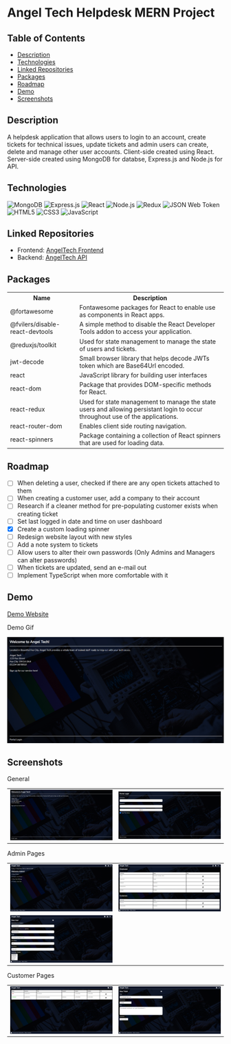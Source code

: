 # Angel Tech Helpdesk MERN Project <!-- omit in toc -->

## Table of Contents <!-- omit in toc -->

- [Description](#description)
- [Technologies](#technologies)
- [Linked Repositories](#linked-repositories)
- [Packages](#packages)
- [Roadmap](#roadmap)
- [Demo](#demo)
- [Screenshots](#screenshots)

## Description

A helpdesk application that allows users to login to an account, create tickets for technical issues, update tickets and admin users can create, delete and manage other user accounts. Client-side created using React. Server-side created using MongoDB for databse, Express.js and Node.js for API.

## Technologies

![MongoDB](https://img.shields.io/badge/MongoDB-4EA94B?style=for-the-badge&logo=mongodb&logoColor=white)
![Express.js](https://img.shields.io/badge/Express.js-404D59?style=for-the-badge)
![React](https://img.shields.io/badge/React-20232A?style=for-the-badge&logo=react&logoColor=61DAFB)
![Node.js](https://img.shields.io/badge/Node.js-43853D?style=for-the-badge&logo=node.js&logoColor=white)
![Redux](https://img.shields.io/badge/Redux-593D88?style=for-the-badge&logo=redux&logoColor=white)
![JSON Web Token](https://img.shields.io/badge/json%20web%20tokens-323330?style=for-the-badge&logo=json-web-tokens&logoColor=pink)
![HTML5](https://img.shields.io/badge/HTML5-E34F26?style=for-the-badge&logo=html5&logoColor=white)
![CSS3](https://img.shields.io/badge/CSS3-1572B6?style=for-the-badge&logo=css3&logoColor=white)
![JavaScript](https://img.shields.io/badge/JavaScript-323330?style=for-the-badge&logo=javascript&logoColor=F7DF1E)

## Linked Repositories

- Frontend:
  [AngelTech Frontend](https://github.com/HaylzRandom/angeltech-frontend)
- Backend: [AngelTech API](https://github.com/HaylzRandom/angeltech-api)

## Packages

<table>
    <tr><th>Name</th><th>Description</th></tr>
    <tr><td>@fortawesome</td><td>Fontawesome packages for React to enable use as components in React apps.</td></tr>
    <tr><td>@fvilers/disable-react-devtools</td><td>A simple method to disable the React Developer Tools addon to access your application.</td></tr>
    <tr><td>@reduxjs/toolkit</td><td>Used for state management to manage the state of users and tickets.</td></tr>
    <tr><td>jwt-decode</td><td>Small browser library that helps decode JWTs token which are Base64Url encoded.</td></tr>
    <tr><td>react</td><td>JavaScript library for building user interfaces</td></tr>
    <tr><td>react-dom</td><td>Package that provides DOM-specific methods for React.</td></tr>
    <tr><td>react-redux</td><td>Used for state management to manage the state users and allowing persistant login to occur throughout use of the applications.</td></tr>
    <tr><td>react-router-dom</td><td>Enables client side routing navigation.</td></tr>
    <tr><td>react-spinners</td><td>Package containing a collection of React spinners that are used for loading data.</td></tr>
</table>

## Roadmap

- [ ] When deleting a user, checked if there are any open tickets attached to
      them
- [ ] When creating a customer user, add a company to their account
- [ ] Research if a cleaner method for pre-populating customer exists when
      creating ticket
- [ ] Set last logged in date and time on user dashboard
- [x] Create a custom loading spinner
- [ ] Redesign website layout with new styles
- [ ] Add a note system to tickets
- [ ] Allow users to alter their own passwords (Only Admins and Managers can
      alter passwords)
- [ ] When tickets are updated, send an e-mail out
- [ ] Implement TypeScript when more comfortable with it

## Demo

[Demo Website](https://angeltech-helpdesk.onrender.com/)

Demo Gif

<img src="./screenshots/demo.gif.gif" alt="Demo Gif" width="800"  />

## Screenshots

<p align="center">
    <table>
        <thead>General</thead>
        <tr>
            <td>
                <img src="./screenshots/desktop-homepage.png" alt="Homepage Screenshot" width="300" height="100%" />
            </td>
            <td>
                <img src="./screenshots/desktop-login.png" alt="Login Page Screenshot" width="300" height="100%" />
            </td>
        </tr>
    </table>
</p>

<p align="center">
    <table>
        <thead>Admin Pages</thead>
        <tr>
            <td>
                <img src="./screenshots/admin-dashboard.png" alt="Admin Dashboard Screenshot" width="300" height="100%" />
            </td>
            <td>
                <img src="./screenshots/users-list.png" alt="Users List Screenshot" width="300" height="100%" />
            </td>
        </tr>
        <tr>
            <td>
                <img src="./screenshots/new-user.png" alt="New User Creation Screenshot" width="300" height="100%" />
            </td>
        </tr>
    </table>
</p>

<p align="center">
    <table>
        <thead>Customer Pages</thead>
        <tr>
            <td>
                <img src="./screenshots/customer-tickets.png" alt="Customer Tickets Page Screenshot" width="300" height="100%" />
            </td>
            <td>
                <img src="./screenshots/ticket-creation.png" alt="Creation of a Ticket Screenshot" width="300" height="100%" />
            </td>
        </tr>
    </table>
</p>
